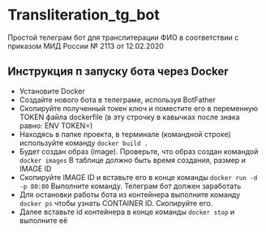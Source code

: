 # Transliteration_tg_bot
Простой телеграм бот для транслитерации ФИО в соответствии с приказом МИД России № 2113 от 12.02.2020
## Инструкция п запуску бота через Docker
* Установите Docker
* Создайте нового бота в телеграме, используя BotFather
* Скопируйте полученный токен ключ и поместите его в переменную TOKEN файла dockerfile (в эту строчку в кавычках после знака равно: ENV TOKEN=)
* Находясь в папке проекта, в терминале (командной строке) используйте команду `docker build .` 
* Будет создан образ (image). Проверьте, что образ создан командой `docker images` В таблице должно быть время создания, размер и IMAGE ID
* Скопируйте IMAGE ID и вставьте его в конце команды `docker run -d -p 80:80` Выполните команду. Телеграм бот должен заработать
* Для остановки работы бота из контейнера выполните команду `docker ps` чтобы узнать CONTAINER ID. Скопируйте его. 
* Далее вставьте id контейнера в конце команды `docker stop` и выполните её 

